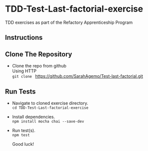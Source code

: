 # TDD-Test-Last-factorial-exercise  
TDD exercises as part of the Refactory Apprenticeship Program

## Instructions

## Clone The Repository
- Clone the repo from github  
  Using HTTP  
  `git clone ` https://github.com/SarahAgemo/Test-last-factorial.git 
 
## Run Tests
- Navigate to cloned exercise directory.  
  `cd TDD-Test-Last-factorial-exercise`  
- Install dependencies.  
  `npm install mocha chai --save-dev`  
- Run test(s).  
  `npm test`  

  Good luck!    

